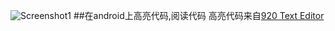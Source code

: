 ![Screenshot1](https://github.com/tcg2008/CodeViewForAndroid/blob/master/screenshots/1.png?raw=true)
##在android上高亮代码,阅读代码
高亮代码来自[920 Text Editor](https://github.com/jecelyin/920-text-editor-v2)